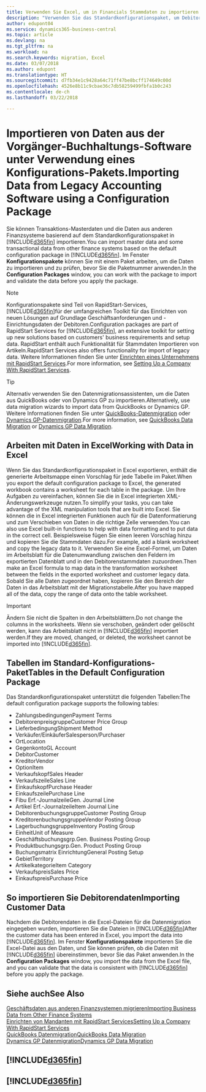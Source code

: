 ```yaml
---
title: Verwenden Sie Excel, um in Financials Stammdaten zu importieren | Microsoft Docs
description: "Verwenden Sie das Standardkonfigurationspaket, um Debitorendaten in Excel hinzuzufügen und Daten nach Business Central zu importieren."
author: edupont04
ms.service: dynamics365-business-central
ms.topic: article
ms.devlang: na
ms.tgt_pltfrm: na
ms.workload: na
ms.search.keywords: migration, Excel
ms.date: 03/07/2018
ms.author: edupont
ms.translationtype: HT
ms.sourcegitcommit: d7fb34e1c9428a64c71ff47be8bcff174649c00d
ms.openlocfilehash: 4526e8b11c9cbae36c7db58259499fbfa1b0c243
ms.contentlocale: de-ch
ms.lasthandoff: 03/22/2018

---
```

# <a name="importing-data-from-legacy-accounting-software-using-a-configuration-package"></a><span data-ttu-id="23d49-103">Importieren von Daten aus der Vorgänger-Buchhaltungs-Software unter Verwendung eines Konfigurations-Pakets.</span><span class="sxs-lookup"><span data-stu-id="23d49-103">Importing Data from Legacy Accounting Software using a Configuration Package</span></span>
<span data-ttu-id="23d49-104">Sie können Transaktions-Masterdaten und die Daten aus anderen Finanzsysteme basierend auf dem Standardkonfigurationspaket in [!INCLUDE[d365fin](includes/d365fin_md.md)] importieren.</span><span class="sxs-lookup"><span data-stu-id="23d49-104">You can import master data and some transactional data from other finance systems based on the default configuration package in [!INCLUDE[d365fin](includes/d365fin_md.md)].</span></span> <span data-ttu-id="23d49-105">Im Fenster **Konfigurationspakete** können Sie mit einem Paket arbeiten, um die Daten zu importieren und zu prüfen, bevor Sie die Paketnummer anwenden.</span><span class="sxs-lookup"><span data-stu-id="23d49-105">In the **Configuration Packages** window, you can work with the package to import and validate the data before you apply the package.</span></span>  

> [!NOTE]  
> <span data-ttu-id="23d49-106">Konfigurationspakete sind Teil von RapidStart-Services, [!INCLUDE[d365fin](includes/d365fin_md.md)]für der umfangreichen Toolkit für das Einrichten von neuen Lösungen auf Grundlage Geschäftsanforderungen und -Einrichtungsdaten der Debitoren.</span><span class="sxs-lookup"><span data-stu-id="23d49-106">Configuration packages are part of RapidStart Services for [!INCLUDE[d365fin](includes/d365fin_md.md)], an extensive toolkit for setting up new solutions based on customers' business requirements and setup data.</span></span> <span data-ttu-id="23d49-107">RapidStart enthält auch Funktionalität für Stammdaten Importieren von Artikeln.</span><span class="sxs-lookup"><span data-stu-id="23d49-107">RapidStart Services also offers functionality for import of legacy data.</span></span> <span data-ttu-id="23d49-108">Weitere Informationen finden Sie unter [Einrichten eines Unternehmens mit RapidStart Services](admin-set-up-a-company-with-rapidstart.md).</span><span class="sxs-lookup"><span data-stu-id="23d49-108">For more information, see [Setting Up a Company With RapidStart Services](admin-set-up-a-company-with-rapidstart.md).</span></span>

> [!TIP]  
>   <span data-ttu-id="23d49-109">Alternativ verwenden Sie den Datenmigrationsassistenten, um die Daten aus QuickBooks oder von Dynamics GP zu importieren.</span><span class="sxs-lookup"><span data-stu-id="23d49-109">Alternatively, use data migration wizards to import data from QuickBooks or Dynamics GP.</span></span> <span data-ttu-id="23d49-110">Weitere Informationen finden Sie unter [QuickBooks-Datenmigration](ui-extensions-quickbooks-data-migration.md) oder [Dynamics GP-Datenmigration](ui-extensions-dynamicsgp-data-migration.md).</span><span class="sxs-lookup"><span data-stu-id="23d49-110">For more information, see [QuickBooks Data Migration](ui-extensions-quickbooks-data-migration.md) or [Dynamics GP Data Migration](ui-extensions-dynamicsgp-data-migration.md).</span></span>  

## <a name="working-with-data-in-excel"></a><span data-ttu-id="23d49-111">Arbeiten mit Daten in Excel</span><span class="sxs-lookup"><span data-stu-id="23d49-111">Working with Data in Excel</span></span>
<span data-ttu-id="23d49-112">Wenn Sie das Standardkonfigurationspaket in Excel exportieren, enthält die generierte Arbeitsmappe einen Vorschlag für jede Tabelle im Paket.</span><span class="sxs-lookup"><span data-stu-id="23d49-112">When you export the default configuration package to Excel, the generated workbook contains a worksheet for each table in the package.</span></span> <span data-ttu-id="23d49-113">Um Ihre Aufgaben zu vereinfachen, können Sie die in Excel integrierten XML-Änderungswerkzeuge nutzen.</span><span class="sxs-lookup"><span data-stu-id="23d49-113">To simplify your tasks, you can take advantage of the XML manipulation tools that are built into Excel.</span></span> <span data-ttu-id="23d49-114">Sie können die in Excel integrierten Funktionen auch für die Datenformatierung und zum Verschieben von Daten in die richtige Zelle verwenden.</span><span class="sxs-lookup"><span data-stu-id="23d49-114">You can also use Excel built-in functions to help with data formatting and to put data in the correct cell.</span></span> <span data-ttu-id="23d49-115">Beispielsweise fügen Sie einen leeren Vorschlag hinzu und kopieren Sie die Stammdaten dazu.</span><span class="sxs-lookup"><span data-stu-id="23d49-115">For example, add a blank worksheet and copy the legacy data to it.</span></span> <span data-ttu-id="23d49-116">Verwenden Sie eine Excel-Formel, um Daten im Arbeitsblatt für die Datenumwandlung zwischen den Feldern im exportierten Datenblatt und in den Debitorenstammdaten zuzuordnen.</span><span class="sxs-lookup"><span data-stu-id="23d49-116">Then make an Excel formula to map data in the transformation worksheet between the fields in the exported worksheet and customer legacy data.</span></span> <span data-ttu-id="23d49-117">Sobald Sie alle Daten zugeordnet haben, kopieren Sie den Bereich der Daten in das Arbeitsblatt mit der Migrationstabelle.</span><span class="sxs-lookup"><span data-stu-id="23d49-117">After you have mapped all of the data, copy the range of data onto the table worksheet.</span></span>  

> [!IMPORTANT]  
>  <span data-ttu-id="23d49-118">Ändern Sie nicht die Spalten in den Arbeitsblättern.</span><span class="sxs-lookup"><span data-stu-id="23d49-118">Do not change the columns in the worksheets.</span></span> <span data-ttu-id="23d49-119">Wenn sie verschoben, geändert oder gelöscht werden, kann das Arbeitsblatt nicht in [!INCLUDE[d365fin](includes/d365fin_md.md)] importiert werden.</span><span class="sxs-lookup"><span data-stu-id="23d49-119">If they are moved, changed, or deleted, the worksheet cannot be imported into [!INCLUDE[d365fin](includes/d365fin_md.md)].</span></span>

## <a name="tables-in-the-default-configuration-package"></a><span data-ttu-id="23d49-120">Tabellen im Standard-Konfigurations-Paket</span><span class="sxs-lookup"><span data-stu-id="23d49-120">Tables in the Default Configuration Package</span></span>
<span data-ttu-id="23d49-121">Das Standardkonfigurationspaket unterstützt die folgenden Tabellen:</span><span class="sxs-lookup"><span data-stu-id="23d49-121">The default configuration package supports the following tables:</span></span>

-   <span data-ttu-id="23d49-122">Zahlungsbedingungen</span><span class="sxs-lookup"><span data-stu-id="23d49-122">Payment Terms</span></span>
-   <span data-ttu-id="23d49-123">Debitorenpreisgruppe</span><span class="sxs-lookup"><span data-stu-id="23d49-123">Customer Price Group</span></span>
-   <span data-ttu-id="23d49-124">Lieferbedingung</span><span class="sxs-lookup"><span data-stu-id="23d49-124">Shipment Method</span></span>
-   <span data-ttu-id="23d49-125">Verkäufer/Einkäufer</span><span class="sxs-lookup"><span data-stu-id="23d49-125">Salesperson/Purchaser</span></span>
-   <span data-ttu-id="23d49-126">Ort</span><span class="sxs-lookup"><span data-stu-id="23d49-126">Location</span></span>
-   <span data-ttu-id="23d49-127">Gegenkonto</span><span class="sxs-lookup"><span data-stu-id="23d49-127">GL Account</span></span>
-   <span data-ttu-id="23d49-128">Debitor</span><span class="sxs-lookup"><span data-stu-id="23d49-128">Customer</span></span>
-   <span data-ttu-id="23d49-129">Kreditor</span><span class="sxs-lookup"><span data-stu-id="23d49-129">Vendor</span></span>
-   <span data-ttu-id="23d49-130">Option</span><span class="sxs-lookup"><span data-stu-id="23d49-130">Item</span></span>
-   <span data-ttu-id="23d49-131">Verkaufskopf</span><span class="sxs-lookup"><span data-stu-id="23d49-131">Sales Header</span></span>
-   <span data-ttu-id="23d49-132">Verkaufszeile</span><span class="sxs-lookup"><span data-stu-id="23d49-132">Sales Line</span></span>
-   <span data-ttu-id="23d49-133">Einkaufskopf</span><span class="sxs-lookup"><span data-stu-id="23d49-133">Purchase Header</span></span>
-   <span data-ttu-id="23d49-134">Einkaufszeile</span><span class="sxs-lookup"><span data-stu-id="23d49-134">Purchase Line</span></span>
-   <span data-ttu-id="23d49-135">Fibu Erf.-Journalzeile</span><span class="sxs-lookup"><span data-stu-id="23d49-135">Gen. Journal Line</span></span>
-   <span data-ttu-id="23d49-136">Artikel Erf.-Journalzeile</span><span class="sxs-lookup"><span data-stu-id="23d49-136">Item Journal Line</span></span>
-   <span data-ttu-id="23d49-137">Debitorenbuchungsgruppe</span><span class="sxs-lookup"><span data-stu-id="23d49-137">Customer Posting Group</span></span>
-   <span data-ttu-id="23d49-138">Kreditorenbuchungsgruppe</span><span class="sxs-lookup"><span data-stu-id="23d49-138">Vendor Posting Group</span></span>
-   <span data-ttu-id="23d49-139">Lagerbuchungsgruppe</span><span class="sxs-lookup"><span data-stu-id="23d49-139">Inventory Posting Group</span></span>
-   <span data-ttu-id="23d49-140">Einheit</span><span class="sxs-lookup"><span data-stu-id="23d49-140">Unit of Measure</span></span>
-   <span data-ttu-id="23d49-141">Geschäftsbuchungsgrp.</span><span class="sxs-lookup"><span data-stu-id="23d49-141">Gen. Business Posting Group</span></span>
-   <span data-ttu-id="23d49-142">Produktbuchungsgrp.</span><span class="sxs-lookup"><span data-stu-id="23d49-142">Gen. Product Posting Group</span></span>
-   <span data-ttu-id="23d49-143">Buchungsmatrix Einrichtung</span><span class="sxs-lookup"><span data-stu-id="23d49-143">General Posting Setup</span></span>
-   <span data-ttu-id="23d49-144">Gebiet</span><span class="sxs-lookup"><span data-stu-id="23d49-144">Territory</span></span>
-   <span data-ttu-id="23d49-145">Artikelkategorie</span><span class="sxs-lookup"><span data-stu-id="23d49-145">Item Category</span></span>
-   <span data-ttu-id="23d49-146">Verkaufspreis</span><span class="sxs-lookup"><span data-stu-id="23d49-146">Sales Price</span></span>
-   <span data-ttu-id="23d49-147">Einkaufspreis</span><span class="sxs-lookup"><span data-stu-id="23d49-147">Purchase Price</span></span>

## <a name="importing-customer-data"></a><span data-ttu-id="23d49-148">So importieren Sie Debitorendaten</span><span class="sxs-lookup"><span data-stu-id="23d49-148">Importing Customer Data</span></span>
<span data-ttu-id="23d49-149">Nachdem die Debitorendaten in die Excel-Dateien für die Datenmigration eingegeben wurden, importieren Sie die Dateien in [!INCLUDE[d365fin](includes/d365fin_md.md)]</span><span class="sxs-lookup"><span data-stu-id="23d49-149">After the customer data has been entered in Excel, you import the data into [!INCLUDE[d365fin](includes/d365fin_md.md)].</span></span> <span data-ttu-id="23d49-150">Im Fenster **Konfigurationspakete** importieren Sie die Excel-Datei aus den Daten, und Sie können prüfen, ob die Daten mit [!INCLUDE[d365fin](includes/d365fin_md.md)] übereinstimmen, bevor Sie das Paket anwenden.</span><span class="sxs-lookup"><span data-stu-id="23d49-150">In the **Configuration Packages** window, you import the data from the Excel file, and you can validate that the data is consistent with [!INCLUDE[d365fin](includes/d365fin_md.md)] before you apply the package.</span></span>

## <a name="see-also"></a><span data-ttu-id="23d49-151">Siehe auch</span><span class="sxs-lookup"><span data-stu-id="23d49-151">See Also</span></span>
[<span data-ttu-id="23d49-152">Geschäftsdaten aus anderen Finanzsystemen migrieren</span><span class="sxs-lookup"><span data-stu-id="23d49-152">Importing Business Data from Other Finance Systems</span></span>](upload-data.md)  
[<span data-ttu-id="23d49-153">Einrichten von Mandanten mit RapidStart Services</span><span class="sxs-lookup"><span data-stu-id="23d49-153">Setting Up a Company With RapidStart Services</span></span>](admin-set-up-a-company-with-rapidstart.md)  
[<span data-ttu-id="23d49-154">QuickBooks Datenmigration</span><span class="sxs-lookup"><span data-stu-id="23d49-154">QuickBooks Data Migration</span></span>](ui-extensions-quickbooks-data-migration.md)  
[<span data-ttu-id="23d49-155">Dynamics GP Datenmigration</span><span class="sxs-lookup"><span data-stu-id="23d49-155">Dynamics GP Data Migration</span></span>](ui-extensions-dynamicsgp-data-migration.md)  

## [!INCLUDE[d365fin](includes/free_trial_md.md)]  
## [!INCLUDE[d365fin](includes/training_link_md.md)]

